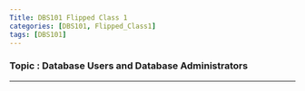```yaml
---
Title: DBS101 Flipped Class 1 
categories: [DBS101, Flipped_Class1]
tags: [DBS101]
---
```


### Topic : Database Users and Database Administrators 
----

